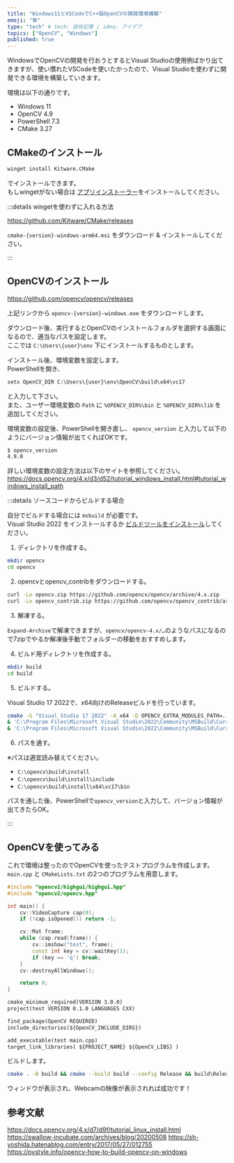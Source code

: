 ```yaml
---
title: "Windows11とVSCodeでC++版OpenCVの開発環境構築"
emoji: "🛠️"
type: "tech" # tech: 技術記事 / idea: アイデア
topics: ["OpenCV", "Windows"]
published: true
---
```


WindowsでOpenCVの開発を行おうとするとVisual Studioの使用例ばかり出てきますが、使い慣れたVSCodeを使いたかったので、Visual Studioを使わずに開発できる環境を構築していきます。  

環境は以下の通りです。  

- Windows 11
- OpenCV 4.9
- PowerShell 7.3
- CMake 3.27

## CMakeのインストール

```sh
winget install Kitware.CMake
```

でインストールできます。  
もしwingetがない場合は [アプリインストーラー](https://apps.microsoft.com/detail/9nblggh4nns1?rtc=1&hl=ja-jp&gl=JP)をインストールしてください。  

:::details wingetを使わずに入れる方法

https://github.com/Kitware/CMake/releases

`cmake-{version}-windows-arm64.msi` をダウンロード & インストールしてください。  

:::

## OpenCVのインストール

https://github.com/opencv/opencv/releases

上記リンクから `opencv-{version}-windows.exe` をダウンロードします。  

ダウンロード後、実行するとOpenCVのインストールフォルダを選択する画面になるので、適当なパスを設定します。  
ここでは `C:\Users\{user}\env` 下にインストールするものとします。  

インストール後、環境変数を設定します。  
PowerShellを開き、

```txt
setx OpenCV_DIR C:\Users\{user}\env\OpenCV\build\x64\vc17
```

と入力して下さい。  
また、ユーザー環境変数の `Path` に `%OPENCV_DIR%\bin` と `%OPENCV_DIR%\lib` を追加してください。  

環境変数の設定後、PowerShellを開き直し、 `opencv_version` と入力して以下のようにバージョン情報が出てくればOKです。  

```txt
$ opencv_version
4.9.0
```

詳しい環境変数の設定方法は以下のサイトを参照してください。  
https://docs.opencv.org/4.x/d3/d52/tutorial_windows_install.html#tutorial_windows_install_path

:::details ソースコードからビルドする場合

自分でビルドする場合には `msbuild` が必要です。  
Visual Studio 2022 をインストールするか [ビルドツールをインストール](https://www.kkaneko.jp/tools/win/buildtool2022.html)してください。  

1. ディレクトリを作成する。  

```sh
mkdir opencv
cd opencv
```

2. opencvとopencv_contribをダウンロードする。  

```sh
curl -Lo opencv.zip https://github.com/opencv/opencv/archive/4.x.zip
curl -Lo opencv_contrib.zip https://github.com/opencv/opencv_contrib/archive/4.x.zip
```

3. 解凍する。  

`Expand-Archive`で解凍できますが、`opencv/opencv-4.x/…`のようなパスになるので7zipでやるか解凍後手動でフォルダーの移動をおすすめします。  

4. ビルド用ディレクトリを作成する。  

```sh
mkdir build
cd build
```

5. ビルドする。  

Visual Studio 17 2022で、x64向けのReleaseビルドを行っています。  

```sh
cmake -G "Visual Studio 17 2022" -A x64 -D OPENCV_EXTRA_MODULES_PATH=../opencv_contrib-4.x/modules -D BUILD_opencv_world=ON ../opencv-4.x
& 'C:\Program Files\Microsoft Visual Studio\2022\Community\MSBuild\Current\Bin\MSBuild.exe' .\ALL_BUILD.vcxproj /p:Configuration=Release /p:Platform=x64
& 'C:\Program Files\Microsoft Visual Studio\2022\Community\MSBuild\Current\Bin\MSBuild.exe' .\INSTALL.vcxproj /p:Configuration=Release /p:Platform=x64
```

6. パスを通す。

※パスは適宜読み替えてください。  

- `C:\opencv\build\install`
- `C:\opencv\build\install\include`
- `C:\opencv\build\install\x64\vc17\bin`

パスを通した後、PowerShellで`opencv_version`と入力して、バージョン情報が出てきたらOK。  

:::

## OpenCVを使ってみる

これで環境は整ったのでOpenCVを使ったテストプログラムを作成します。  
`main.cpp` と `CMakeLists.txt` の2つのプログラムを用意します。  

```cpp:main.cpp
#include "opencv2/highgui/highgui.hpp"
#include "opencv2/opencv.hpp"

int main() {
    cv::VideoCapture cap(0);
    if (!cap.isOpened()) return -1;

    cv::Mat frame;
    while (cap.read(frame)) {
        cv::imshow("test", frame);
        const int key = cv::waitKey(1);
        if (key == 'q') break;
    }
    cv::destroyAllWindows();

    return 0;
}
```

```cmake:CMakeLists.txt
cmake_minimum_required(VERSION 3.0.0)
project(test VERSION 0.1.0 LANGUAGES CXX)

find_package(OpenCV REQUIRED)
include_directories(${OpenCV_INCLUDE_DIRS})

add_executable(test main.cpp)
target_link_libraries( ${PROJECT_NAME} ${OpenCV_LIBS} )
```

ビルドします。  

```sh
cmake . -B build && cmake --build build --config Release && build\Release\test.exe
```

ウィンドウが表示され、Webcamの映像が表示されれば成功です！  

## 参考文献

https://docs.opencv.org/4.x/d7/d9f/tutorial_linux_install.html
https://swallow-incubate.com/archives/blog/20200508
https://sh-yoshida.hatenablog.com/entry/2017/05/27/012755
https://pystyle.info/opencv-how-to-build-opencv-on-windows
